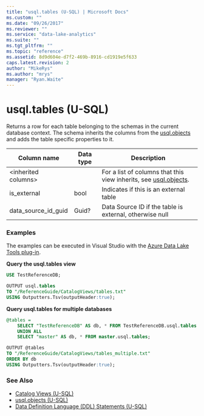 ```yaml
---
title: "usql.tables (U-SQL) | Microsoft Docs"
ms.custom: ""
ms.date: "09/26/2017"
ms.reviewer: ""
ms.service: "data-lake-analytics"
ms.suite: ""
ms.tgt_pltfrm: ""
ms.topic: "reference"
ms.assetid: 8d9d604e-d7f2-469b-8916-cd1919e5f633
caps.latest.revision: 2
author: "MikeRys"
ms.author: "mrys"
manager: "Ryan.Waite"
---
```

# usql.tables (U-SQL)

Returns a row for each table belonging to the schemas in the current database context. The schema inherits the columns from the [usql.objects](usql-objects-u-sql.md) and adds the table specific properties to it.

Column name  |Data type  |Description  
---------|---------|---------
\<inherited columns>     |         |For a list of columns that this view inherits, see [usql.objects](usql-objects-u-sql.md).         
is_external     |bool         |Indicates if this is an external table         
data_source_id_guid     |Guid?         |Data Source ID if the table is external, otherwise null         


### Examples
The examples can be executed in Visual Studio with the [Azure Data Lake Tools plug-in](https://www.microsoft.com/download/details.aspx?id=49504). 


**Query the usql.tables view**
```sql
USE TestReferenceDB;

OUTPUT usql.tables
TO "/ReferenceGuide/CatalogViews/tables.txt"
USING Outputters.Tsv(outputHeader:true);
```

**Query usql.tables for multiple databases**
```sql
@tables =
    SELECT "TestReferenceDB" AS db, * FROM TestReferenceDB.usql.tables
    UNION ALL
    SELECT "master" AS db, * FROM master.usql.tables;

OUTPUT @tables
TO "/ReferenceGuide/CatalogViews/tables_multiple.txt"
ORDER BY db
USING Outputters.Tsv(outputHeader:true);
```

### See Also
* [Catalog Views (U-SQL)](catalog-views-u-sql.md)
* [usql.objects (U-SQL)](usql-objects-u-sql.md)
* [Data Definition Language (DDL) Statements (U-SQL)](data-definition-language-ddl-statements-u-sql.md)



